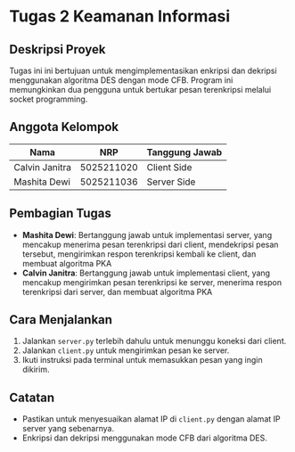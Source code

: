 # Tugas 2 Keamanan Informasi

## Deskripsi Proyek
Tugas ini ini bertujuan untuk mengimplementasikan enkripsi dan dekripsi menggunakan algoritma DES dengan mode CFB. Program ini memungkinkan dua pengguna untuk bertukar pesan terenkripsi melalui socket programming.

## Anggota Kelompok

| Nama                | NRP          | Tanggung Jawab   |
|---------------------|--------------|------------------|
| Calvin Janitra      | 5025211020   | Client Side      |
| Mashita Dewi        | 5025211036   | Server Side      |

## Pembagian Tugas
- **Mashita Dewi**: Bertanggung jawab untuk implementasi server, yang mencakup menerima pesan terenkripsi dari client, mendekripsi pesan tersebut, mengirimkan respon terenkripsi kembali ke client, dan membuat algoritma PKA
- **Calvin Janitra**: Bertanggung jawab untuk implementasi client, yang mencakup mengirimkan pesan terenkripsi ke server, menerima respon terenkripsi dari server, dan membuat algoritma PKA

## Cara Menjalankan
1. Jalankan `server.py` terlebih dahulu untuk menunggu koneksi dari client.
2. Jalankan `client.py` untuk mengirimkan pesan ke server.
3. Ikuti instruksi pada terminal untuk memasukkan pesan yang ingin dikirim.

## Catatan
- Pastikan untuk menyesuaikan alamat IP di `client.py` dengan alamat IP server yang sebenarnya.
- Enkripsi dan dekripsi menggunakan mode CFB dari algoritma DES.
